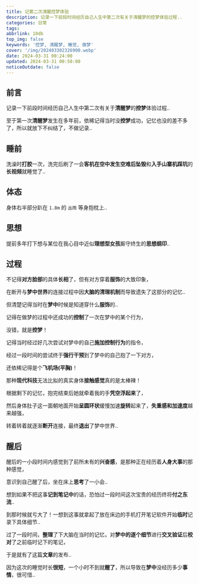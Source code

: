 ```yaml
---
title: 记第二次清醒控梦体验
description: 记录一下前段时间经历自己人生中第二次有关于清醒梦的控梦体验过程..
categories: 日常
tags:
abbrlink: 10db
top_img: false
keywords: '控梦, 清醒梦, 睡觉, 做梦'
cover: '/img/202403302326900.webp'
date: 2024-03-31 00:24:00
updated: 2024-03-31 00:50:00
noticeOutdate: false
---
```


## 前言

记录一下前段时间经历自己人生中第二次有关于**清醒梦**的**控梦**体验过程..

至于第一次**清醒梦**发生在多年前，依稀记得当时没**控梦**成功，记忆也没的差不多了，所以就放下不纠结了，不做记录..

## 睡前

洗澡时**打胶**一次，洗完后刷了一会**客机在空中发生空难后坠毁**和**入手山寨机踩坑**的**长视频**就睡觉了..

## 体态

身体右半部分趴在 `1.8m` 的 `丛雨` 等身抱枕上..

## 思想

提前多年打下想与某位在我心目中近似**理想型女孩**厮守终生的**思想纲印**..

## 过程

不记得**对方脸部**的具体**长相**了，但有对方穿着**服饰**的大致印象，

在断开与**梦中世界**的连接过程中因**大脑的清理机制**而导致遗失了这部分的记忆..

但清楚记得当时在**梦中**时候是知道穿什么**服饰**的..

记得在做梦的过程中还成功的**控制**了一次在梦中的某个行为，

没错，就是**控梦**！

记得当时经过好几次尝试对梦中的自己**施加控制行为**的指令，

经过一段时间的尝试终于**强行干预**到了梦中的自己抱了一下对方，

还依稀记得是个**飞机场(平胸)**！

那种**现代科技**无法比拟的真实身体**接触感觉**真的是太棒辣！

根据剩下的记忆，抱完结束后她就牵着我的手**凭空浮起来**了，

然后身体肚子这一面朝地面开始**呈圆环状**缓慢加速**旋转**起来了，**失重感和加速度**越来越强，

转着转着就逐渐**断开**连接，最终**退出**了梦中世界..

## 醒后

醒后的一小段时间内感觉到了前所未有的**兴奋感**，是那种正在经历着**人身大事**的那种感觉，

意识到自己醒了后，坐在床上**思考**了一小会..

想到如果不把这事**记到笔记中**的话，恐怕过一段时间这次宝贵的经历终将**付之东流**..

到那时候就亏大了！一想到这事就拿起了放在床边的手机打开笔记软件开始**临时**记录下具体细节..

过了一段时间，**整理**了下大脑在当时的记忆，对**梦中的逐个细节**进行**交叉验证**后**校对**了之前临时记下的笔记，

于是就有了这篇**文章**的发布..

因为这次的睡觉时长**很短**，一个小时不到就**醒了**，所以导致在**梦中**没经历多少**事情**，很可惜..
